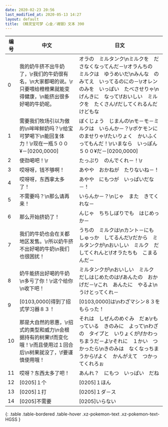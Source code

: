 ```yaml
---
date: 2020-02-23 20:56
last_modified_at: 2020-05-13 14:27
layout: default
title: 《精灵宝可梦 心金／魂银》文本 390
---
```

| 编号 | 中文 | 日文 |
| ---- | ---- | ---- |
| 0 | 我的奶牛挤不出牛奶了，\r我们的牛奶很有名，\n大家都喝的说。\r只要喂给橙橙果就能变得健康，\n能挤出很多好喝的牛奶呢。 | オラの　ミルタンク\nミルクを　ださなくなってんだ－\rオラんちの　ミルクは　ゆうめいだ\nみんな　のみてえ　いってるのにの－\rオレンのみを　いっぱい　たべさせりゃ\nげんきに　なって\fおいしい　ミルクを　たくさん\fだしてくれるんだけどもな |
| 1 | 需要我们牧场引以为傲的\n哞哞鲜奶吗？\r给宝可梦喝下\n能回复体力！\r现在一瓶５００¥－[0200,0000] | ぼくじょう　じまんの\nモ－モ－ミルクは　いらんか－？\rポケモンに　のませりゃ\fたいりょく　かいふく　ってもんだ！\rいまなら　いっぽん　５００¥だ－[0200,0000] |
| 2 | 使劲喝吧！\r | たっぷり　のんでくれ－！\r |
| 3 | 哎呀呀，钱不够啊！ | あやや　おかねが　たりないね－！ |
| 4 | 哎呀呀，东西拿太多了！ | あやや　にもつが　いっぱいだな－！ |
| 5 | 不需要吗？\n那么请再来！ | いらんか－？\nじゃ　また　きてくれな－ |
| 6 | 那么开始挤奶了！ | んじゃ　ちちしぼりでも　はじめっか－ |
| 7 | 我们的牛奶也会在关都地区发售。\r所以奶牛挤不出好喝的牛奶\n我们也很困扰！ | うちの　ミルクは\nカント－にも　しゅっか　してるんだ\rだから　ミルタンクが\nおいしい　ミルク　だしてくれんと\fオラたちも　こまるんだ－ |
| 8 | 奶牛能挤出好喝的牛奶\n多亏了你！\r这个给你\n收下吧！ | ミルタンクが\nおいしい　ミルク　だしはじめたのは\fあんたの　おかげだ－\rこれ　あんたに　やるよ\nうけとってくれ－ |
| 9 | [0103,0000]得到了招式学习器８３！ | [0103,0000]は\nわざマシン８３を　もらった！ |
| 10 | 那是大自然的恩惠，\r招式的类型和威力\n会根据持有的树果\f而变化哦！\r而且使用过１回合后\n树果就没了，\f要谨慎使用哦！ | それは　しぜんのめぐみ　だぁ\rもっている　きのみに　よって\nわざの　タイプと　いりょくが\fかわっちまうだ－よ\rそれに　１かい　つかったら\nきのみは　なくなっちまうから\fよく　かんがえて　つかってくれろぉ |
| 11 | 哎呀？东西太多了吧！ | あんれ？　にもつ　いっぱい　だね |
| 12 | [0205]１个 | [0205]１ほん |
| 13 | [0205]１打 | [0205]１ダ－ス |
| 14 | [0205]不需要 | [0205]いらない |
{: .table .table-bordered .table-hover .xz-pokemon-text .xz-pokemon-text-HGSS }